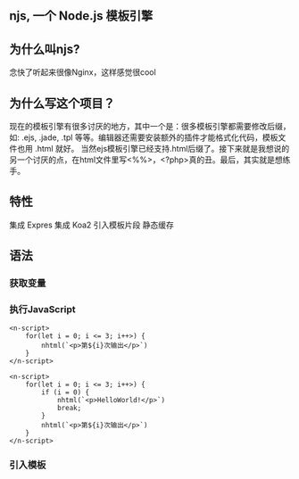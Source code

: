 ## njs, 一个 Node.js 模板引擎

## 为什么叫njs?

念快了听起来很像Nginx，这样感觉很cool

## 为什么写这个项目？

现在的模板引擎有很多讨厌的地方，其中一个是：很多模板引擎都需要修改后缀，如: .ejs, .jade, .tpl 等等。编辑器还需要安装额外的插件才能格式化代码，模板文件也用 .html 就好。
当然ejs模板引擎已经支持.html后缀了。接下来就是我想说的另一个讨厌的点，在html文件里写<%%>，<?php>真的丑。最后，其实就是想练手。


## 特性

集成 Expres 
集成 Koa2
引入模板片段
静态缓存


## 语法


### 获取变量
<njs value=""/>

### 执行JavaScript

    <n-script>
        for(let i = 0; i <= 3; i++>) {
            nhtml(`<p>第${i}次输出</p>`)
        }
    </n-script>

    <n-script>
        for(let i = 0; i <= 3; i++>) {
            if (i = 0) {
                nhtml(`<p>HelloWorld!</p>`)
                break;
            }
            nhtml(`<p>第${i}次输出</p>`)
        }
    </n-script>


### 引入模板
<n-include value="./dirname"/>